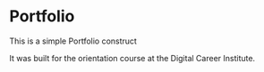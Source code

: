 # Portfolio

This is a simple Portfolio construct

It was built for the orientation course at the Digital Career Institute.

